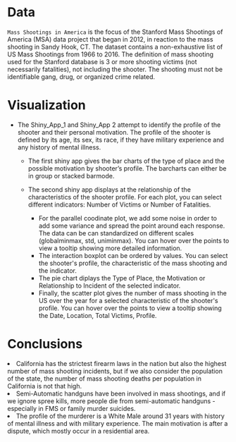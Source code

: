 # Data

`Mass Shootings in America` is the focus of the Stanford Mass Shootings of America (MSA) data project that began in 2012, in reaction to the mass shooting in Sandy Hook, CT. The dataset contains a non-exhaustive list of US Mass Shootings from 1966 to 2016. The definition of mass shooting used for the Stanford database is 3 or more shooting victims (not necessarily fatalities), not including the shooter. The shooting must not be identifiable gang, drug, or organized crime related.

# Visualization

* The Shiny_App_1 and Shiny_App 2 attempt to identify the profile of the shooter and their personal motivation. The profile of the shooter is defined by its age, its sex, its race, if they have military experience and any history of mental illness.

  * The first shiny app gives the bar charts of the type of place and the possible motivation by shooter’s profile. The barcharts can either be in group or stacked barmode.
  * The second shiny app displays at the relationship of the characteristics of the shooter profile. For each plot, you can select different indicators: Number of Victims or Number of Fatalities.

     * For the parallel coodinate plot, we add some noise in order to add some variance and spread the point around each response. The data can be can standardized on different scales (globalminmax, std, uniminmax). You can hover over the points to view a tooltip showing more detailed information.
     * The interaction boxplot can be ordered by values. You can select the shooter's profile, the characteristic of the mass shooting and the indicator.
     * The pie chart diplays the Type of Place, the Motivation or Relationship to Incident of the selected indicator.
     * Finally, the scatter plot gives the number of mass shooting in the US over the year for a selected characteristic of the shooter's profile.  You can hover over the points to view a tooltip showing the Date, Location, Total Victims, Profile.






# Conclusions

<li> California has the strictest firearm laws in the nation but also the highest number of mass shooting incidents, but if we also consider the population of the state, the number of mass shooting deaths per population in California is not that high. </li>

<li> Semi-Automatic handguns have been involved in mass shootings, and if we ignore spree kills, more people die from semi-automatic handguns - especially in FMS or family murder suicides. </li>

<li> The profile of the murderer is a White Male around 31 years with history of mental illness and with military experience. The main motivation is after a dispute, which mostly occur in a residential area. </li>

